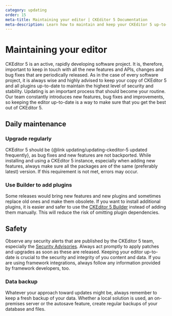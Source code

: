```yaml
---
category: updating
order: 15
meta-title: Maintaining your editor | CKEditor 5 Documentation
meta-description: Learn how to maintain and keep your CKEditor 5 up-to-date at all times.
---
```


# Maintaining your editor

CKEditor&nbsp;5 is an active, rapidly developing software project. It is, therefore, important to keep in touch with all the new features and APIs, changes and bug fixes that are periodically released. As in the case of every software project, it is always wise and highly advised to keep your copy of CKEditor&nbsp;5 and all plugins up-to-date to maintain the highest level of security and stability. Updating is an important process that should become your routine. Our team constantly introduces new features, bug fixes and improvements, so keeping the editor up-to-date is a way to make sure that you get the best out of CKEditor&nbsp;5.

## Daily maintenance

### Upgrade regularly

CKEditor&nbsp;5 should be {@link updating/updating-ckeditor-5 updated frequently}, as bug fixes and new features are not backported. While installing and using a CKEditor&nbsp;5 instance, especially when adding new features, always make sure all the packages are of the same (preferably latest) version. If this requirement is not met, errors may occur.

### Use Builder to add plugins

Some releases would bring new features and new plugins and sometimes replace old ones and make them obsolete. If you want to install additional plugins, it is easier and safer to use the [CKEditor&nbsp;5 Builder](https://ckeditor.com/builder?redirect=docs) instead of adding them manually. This will reduce the risk of omitting plugin dependencies.

## Safety

Observe any security alerts that are published by the CKEditor&nbsp;5 team, especially the [Security Advisories](https://github.com/ckeditor/ckeditor5/security/advisories). Always act promptly to apply patches and upgrades as soon as these are released. Keeping your editor up-to-date is crucial to the security and integrity of you content and data. If you are using framework integrations, always follow any information provided by framework developers, too.

### Data backup

Whatever your approach toward updates might be, always remember to keep a fresh backup of your data. Whether a local solution is used, an on-premises server or the autosave feature, create regular backups of your database and files.
